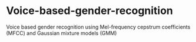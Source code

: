 # Voice-based-gender-recognition
Voice based gender recognition using Mel-frequency cepstrum coefficients (MFCC)  and Gaussian mixture models (GMM)
